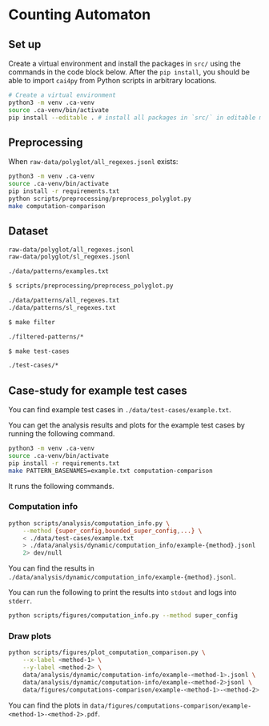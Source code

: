 # Counting Automaton

## Set up

Create a virtual environment and install the packages in `src/` using the commands in the code block below.
After the `pip install`, you should be able to import `cai4py` from Python scripts in arbitrary locations.

```bash
# Create a virtual environment
python3 -m venv .ca-venv
source .ca-venv/bin/activate
pip install --editable . # install all packages in `src/` in editable mode (no need to reinstall after making changes)
```

## Preprocessing

When `raw-data/polyglot/all_regexes.jsonl` exists:

```bash
python3 -m venv .ca-venv
source .ca-venv/bin/activate
pip install -r requirements.txt
python scripts/preprocessing/preprocess_polyglot.py
make computation-comparison
```

## Dataset

```bash
raw-data/polyglot/all_regexes.jsonl
raw-data/polyglot/sl_regexes.jsonl

./data/patterns/examples.txt

$ scripts/preprocessing/preprocess_polyglot.py

./data/patterns/all_regexes.txt
./data/patterns/sl_regexes.txt

$ make filter

./filtered-patterns/*

$ make test-cases

./test-cases/*
```

## Case-study for example test cases

You can find example test cases in `./data/test-cases/example.txt`.

You can get the analysis results and plots for the example test cases by
running the following command.

```bash
python3 -m venv .ca-venv
source .ca-venv/bin/activate
pip install -r requirements.txt
make PATTERN_BASENAMES=example.txt computation-comparison
```

It runs the following commands.

### Computation info

```bash
python scripts/analysis/computation_info.py \
    --method {super_config,bounded_super_config,...} \
    < ./data/test-cases/example.txt
    > ./data/analysis/dynamic/computation_info/example-{method}.jsonl
    2> dev/null
```

You can find the results in
`./data/analysis/dynamic/computation_info/example-{method}.jsonl`.

You can run the following to print the results into `stdout` and logs into
`stderr`.

```bash
python scripts/figures/computation_info.py --method super_config
```

### Draw plots

```bash
python scripts/figures/plot_computation_comparison.py \
    --x-label <method-1> \
    --y-label <method-2> \
    data/analysis/dynamic/computation-info/example-<method-1>.jsonl \
    data/analysis/dynamic/computation-info/example-<method-2>jsonl \
    data/figures/computations-comparison/example-<method-1>-<method-2>.pdf
```

You can find the plots in
`data/figures/computations-comparison/example-<method-1>-<method-2>.pdf`.
